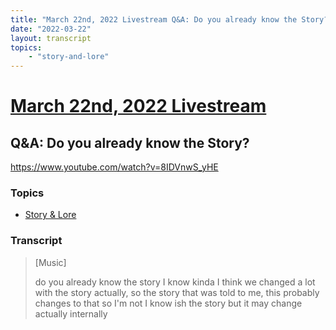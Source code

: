 ```yaml
---
title: "March 22nd, 2022 Livestream Q&A: Do you already know the Story?"
date: "2022-03-22"
layout: transcript
topics:
    - "story-and-lore"
---
```

# [March 22nd, 2022 Livestream](../2022-03-22.md)
## Q&A: Do you already know the Story?
https://www.youtube.com/watch?v=8IDVnwS_yHE

### Topics
* [Story & Lore](../topics/story-and-lore.md)

### Transcript

> [Music]
>
> do you already know the story I know kinda I think we changed a lot with the story actually, so the story that was told to me, this probably changes to that so I'm not I know ish the story but it may change actually internally
